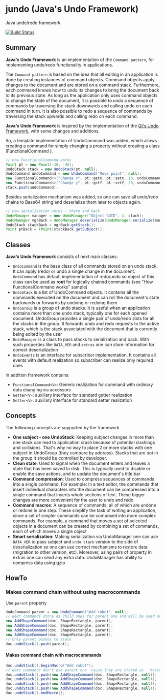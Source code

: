 # jundo (Java's Undo Framework)
Java undo/redo framework

[![Build Status](https://travis-ci.org/ValeriusGC/jundo.svg?branch=master)](https://travis-ci.org/ValeriusGC/jundo)

## Summary

**Java's Undo Framework** is an implementation of the `Command pattern`, for implementing undo/redo functionality in applications.

The `Command pattern` is based on the idea that all editing in an application is done by creating instances of command objects. Command objects apply changes to the document and are stored on a command stack. Furthermore, each command knows how to undo its changes to bring the document back to its previous state. As long as the application only uses command objects to change the state of the document, it is possible to undo a sequence of commands by traversing the stack downwards and calling undo on each command in turn. It is also possible to redo a sequence of commands by traversing the stack upwards and calling redo on each command.

**Java's Undo Framework** is inspired by the implementation of the [Qt's Undo Framework](http://doc.qt.io/qt-5/qundo.html), with some changes and additions. 

So, a template implementation of UndoCommand was added, which allows creating a command for simply changing a property without creating a class (FunctionalCommand <V extends java.io.Serializable>).

 ```java
// How FunctionalCommand works
Point pt = new Point(-30, -40);
UndoStack stack = new UndoStack(pt, null);
UndoCommand undoCommand = new UndoCommand("Move point", null);
new FunctionalCommand<>("Change x", pt::getX, pt::setX, 10, undoCommand);
new FunctionalCommand<>("Change y", pt::getY, pt::setY, 20, undoCommand);
stack.push(undoCommand);
```

Besides serialization mechanism was added, so one can save all undo/redo chains to Base64 string and deserialize them later to objects again.

```java
// How serialization works - there and back
UndoManager manager = new UndoManager("Object GUID", 4, stack);
UndoManager mgrBack = UndoManager.deserialize(UndoManager.serialize(manager, true));
UndoStack stackBack = mgrBack.getStack();
Point ptBack = (Point)stackBack.getSubject();
```

##  Classes

**Java's Undo Framework** consists of next main classes:

- `UndoCommand` is the base class of all commands stored on an undo stack. It can apply (redo) or undo a single change in the document. `UndoCommand` has default implementation of redo/undo so object of this class can be used as **root** for logically chained commands (see "How FunctionalCommand works" sample)
- `UndoStack` is a list of UndoCommand objects. It contains all the commands executed on the document and can roll the document's state backwards or forwards by undoing or redoing them
- `UndoGroup` is a group of undo stacks. It is useful when an application contains more than one undo stack, typically one for each opened document. UndoGroup provides a single pair of undo/redo slots for all the stacks in the group. It forwards undo and redo requests to the active stack, which is the stack associated with the document that is currently being edited by the user
- `UndoManager` is a class to pass stacks to serialization and back. With such properties like `DATA_VER` and `extras` one can store information for correct deserialization
- `UndoEvents` is an interface for subscriber implementation. It contains all events with default realization so subscriber can realize only required ones

In addition framework contains:

- `FunctionalCommand<V>`: Generic realization for command with ordinary data changing via accessors
- `Getter<V>`: auxiliary interface for standard getter realization
- `Setter<V>`: auxiliary interface for standard setter realization

## Concepts

The following concepts are supported by the framework

- **One subject - one UndoStack**: Keeping subject changes in more than one stack can lead to application crash because of potential clashings and collisions. That's why no way to place 2 or more stacks with one subject in UndoGroup (they compare by address). Stacks that are not in the group it should be controlled by developer.
- **Clean state**: Used to signal when the document enters and leaves a state that has been saved to disk. This is typically used to disable or enable the save actions, and to update the document's title bar
- **Command compression**: Used to compress sequences of commands into a single command. For example: In a text editor, the commands that insert individual characters into the document can be compressed into a single command that inserts whole sections of text. These bigger changes are more convenient for the user to undo and redo
- **Command macros**: A sequence of commands, all of which are undone or redone in one step. These simplify the task of writing an application, since a set of simpler commands can be composed into more complex commands. For example, a command that moves a set of selected objects in a document can be created by combining a set of commands, each of which moves a single object
- **Smart serialization**: Making serialization via UndoManager one can use `DATA_VER` to pass subject and `undo stack` version to the side of deserialization so one can use correct mechanisms to restore data (migration to other version, etc). Moreover, using pairs of property in extras one can send any extra data. UndoManager has ability to compress data using gzip

## HowTo

### Makes command chain without using macrocommands

Use `parent` property

```java
UndoCommand parent = new UndoCommand("Add robot", null);
// Next commands store as child ones for parent one and will be used one by one there and back in undo/redo processes.
new AddShapeCommand(doc, ShapeRectangle, parent);
new AddShapeCommand(doc, ShapeRectangle, parent);
new AddShapeCommand(doc, ShapeRectangle, parent);
new AddShapeCommand(doc, ShapeRectangle, parent);
// Only parent pushes to stack
doc.undoStack().push(parent);
```

#### Makes command chain with macrocommands

```java
doc.undoStack().beginMacro("Add robot");
// Next commands don't use parent one 'cause they are stored as  'macro' in the stack.
doc.undoStack().push(new AddShapeCommand(doc, ShapeRectangle, null));
doc.undoStack().push(new AddShapeCommand(doc, ShapeRectangle, null));
doc.undoStack().push(new AddShapeCommand(doc, ShapeRectangle, null));
doc.undoStack().push(new AddShapeCommand(doc, ShapeRectangle, null));
doc.undoStack().endMacro();
```
